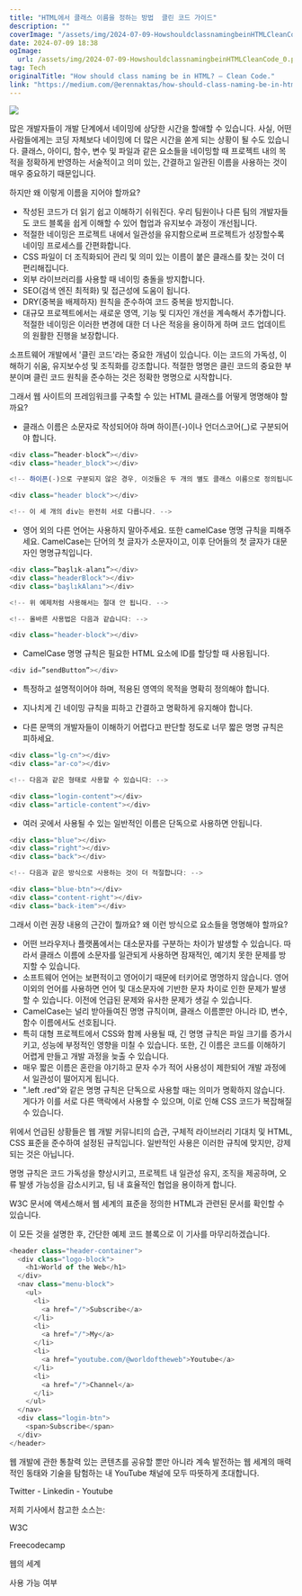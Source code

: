 ```yaml
---
title: "HTML에서 클래스 이름을 정하는 방법  클린 코드 가이드"
description: ""
coverImage: "/assets/img/2024-07-09-HowshouldclassnamingbeinHTMLCleanCode_0.png"
date: 2024-07-09 18:38
ogImage:
  url: /assets/img/2024-07-09-HowshouldclassnamingbeinHTMLCleanCode_0.png
tag: Tech
originalTitle: "How should class naming be in HTML? — Clean Code."
link: "https://medium.com/@erennaktas/how-should-class-naming-be-in-html-clean-code-8703425a1c3e"
---
```


<img src="/assets/img/2024-07-09-HowshouldclassnamingbeinHTMLCleanCode_0.png" />

많은 개발자들이 개발 단계에서 네이밍에 상당한 시간을 할애할 수 있습니다. 사실, 어떤 사람들에게는 코딩 자체보다 네이밍에 더 많은 시간을 쏟게 되는 상황이 될 수도 있습니다. 클래스, 아이디, 함수, 변수 및 파일과 같은 요소들을 네이밍할 때 프로젝트 내의 목적을 정확하게 반영하는 서술적이고 의미 있는, 간결하고 일관된 이름을 사용하는 것이 매우 중요하기 때문입니다.

하지만 왜 이렇게 이름을 지어야 할까요?

- 작성된 코드가 더 읽기 쉽고 이해하기 쉬워진다. 우리 팀원이나 다른 팀의 개발자들도 코드 블록을 쉽게 이해할 수 있어 협업과 유지보수 과정이 개선됩니다.
- 적절한 네이밍은 프로젝트 내에서 일관성을 유지함으로써 프로젝트가 성장할수록 네이밍 프로세스를 간편화합니다.
- CSS 파일이 더 조직화되어 관리 및 의미 있는 이름이 붙은 클래스를 찾는 것이 더 편리해집니다.
- 외부 라이브러리를 사용할 때 네이밍 충돌을 방지합니다.
- SEO(검색 엔진 최적화) 및 접근성에 도움이 됩니다.
- DRY(중복을 배제하자) 원칙을 준수하여 코드 중복을 방지합니다.
- 대규모 프로젝트에서는 새로운 영역, 기능 및 디자인 개선을 계속해서 추가합니다. 적절한 네이밍은 이러한 변경에 대한 더 나은 적응을 용이하게 하며 코드 업데이트의 원활한 진행을 보장합니다.

<div class="content-ad"></div>

소프트웨어 개발에서 '클린 코드'라는 중요한 개념이 있습니다. 이는 코드의 가독성, 이해하기 쉬움, 유지보수성 및 조직화를 강조합니다. 적절한 명명은 클린 코드의 중요한 부분이며 클린 코드 원칙을 준수하는 것은 정확한 명명으로 시작합니다.

그래서 웹 사이트의 프레임워크를 구축할 수 있는 HTML 클래스를 어떻게 명명해야 할까요?

- 클래스 이름은 소문자로 작성되어야 하며 하이픈(-)이나 언더스코어(\_)로 구분되어야 합니다.

```js
<div class=”header-block”></div>
<div class="header_block"></div>

<!-- 하이픈(-)으로 구분되지 않은 경우, 이것들은 두 개의 별도 클래스 이름으로 정의됩니다. -->

<div class="header block"></div>

<!-- 이 세 개의 div는 완전히 서로 다릅니다. -->
```

<div class="content-ad"></div>

- 영어 외의 다른 언어는 사용하지 말아주세요. 또한 camelCase 명명 규칙을 피해주세요. CamelCase는 단어의 첫 글자가 소문자이고, 이후 단어들의 첫 글자가 대문자인 명명규칙입니다.

```js
<div class=”başlık-alanı”></div>
<div class="headerBlock"></div>
<div class="başlıkAlanı"></div>

<!-- 위 예제처럼 사용해서는 절대 안 됩니다. -->

<!-- 올바른 사용법은 다음과 같습니다: -->

<div class="header-block"></div>
```

- CamelCase 명명 규칙은 필요한 HTML 요소에 ID를 할당할 때 사용됩니다.

```js
<div id=”sendButton”></div>
```

<div class="content-ad"></div>

- 특정하고 설명적이어야 하며, 적용된 영역의 목적을 명확히 정의해야 합니다.

<article class="article-content"></article>
<nav class="menu-block"></nav>
<div class="post-date"></div>

- 지나치게 긴 네이밍 규칙을 피하고 간결하고 명확하게 유지해야 합니다.

<div class="authentication-block-container-area"></div>
<div class="frequently-asked-questions-area"></div>

<!-- 다음과 같이 사용하는 것이 더 적절합니다:  -->

<div class="authentication-block"></div>
<div class="auth-block"></div>
<div class="faq-area"></div>

<div class="content-ad"></div>

- 다른 문맥의 개발자들이 이해하기 어렵다고 판단할 정도로 너무 짧은 명명 규칙은 피하세요.

```js
<div class="lg-cn"></div>
<div class="ar-co"></div>

<!-- 다음과 같은 형태로 사용할 수 있습니다: -->

<div class="login-content"></div>
<div class="article-content"></div>
```

- 여러 곳에서 사용될 수 있는 일반적인 이름은 단독으로 사용하면 안됩니다.

```js
<div class="blue"></div>
<div class="right"></div>
<div class="back"></div>

<!-- 다음과 같은 방식으로 사용하는 것이 더 적절합니다: -->

<div class="blue-btn"></div>
<div class="content-right"></div>
<div class="back-item"></div>
```

<div class="content-ad"></div>

그래서 이런 권장 내용의 근간이 뭘까요? 왜 이런 방식으로 요소들을 명명해야 할까요?

- 어떤 브라우저나 플랫폼에서는 대소문자를 구분하는 차이가 발생할 수 있습니다. 따라서 클래스 이름에 소문자를 일관되게 사용하면 잠재적인, 예기치 못한 문제를 방지할 수 있습니다.
- 소프트웨어 언어는 보편적이고 영어이기 때문에 터키어로 명명하지 않습니다. 영어 이외의 언어를 사용하면 언어 및 대소문자에 기반한 문자 차이로 인한 문제가 발생할 수 있습니다. 이전에 언급된 문제와 유사한 문제가 생길 수 있습니다.
- CamelCase는 널리 받아들여진 명명 규칙이며, 클래스 이름뿐만 아니라 ID, 변수, 함수 이름에서도 선호됩니다.
- 특히 대형 프로젝트에서 CSS와 함께 사용될 때, 긴 명명 규칙은 파일 크기를 증가시키고, 성능에 부정적인 영향을 미칠 수 있습니다. 또한, 긴 이름은 코드를 이해하기 어렵게 만들고 개발 과정을 늦출 수 있습니다.
- 매우 짧은 이름은 혼란을 야기하고 문자 수가 적어 사용성이 제한되어 개발 과정에서 일관성이 떨어지게 됩니다.
- ".left .red"와 같은 명명 규칙은 단독으로 사용할 때는 의미가 명확하지 않습니다. 게다가 이를 서로 다른 맥락에서 사용할 수 있으며, 이로 인해 CSS 코드가 복잡해질 수 있습니다.

위에서 언급된 상황들은 웹 개발 커뮤니티의 습관, 구체적 라이브러리 기대치 및 HTML, CSS 표준을 준수하여 설정된 규칙입니다. 일반적인 사용은 이러한 규칙에 맞지만, 강제되는 것은 아닙니다.

명명 규칙은 코드 가독성을 향상시키고, 프로젝트 내 일관성 유지, 조직을 제공하며, 오류 발생 가능성을 감소시키고, 팀 내 효율적인 협업을 용이하게 합니다.

<div class="content-ad"></div>

W3C 문서에 액세스해서 웹 세계의 표준을 정의한 HTML과 관련된 문서를 확인할 수 있습니다.

이 모든 것을 설명한 후, 간단한 예제 코드 블록으로 이 기사를 마무리하겠습니다.

```js
<header class="header-container">
  <div class="logo-block">
    <h1>World of the Web</h1>
  </div>
  <nav class="menu-block">
    <ul>
      <li>
        <a href="/">Subscribe</a>
      </li>
      <li>
        <a href="/">My</a>
      </li>
      <li>
        <a href="youtube.com/@worldoftheweb">Youtube</a>
      </li>
      <li>
        <a href="/">Channel</a>
      </li>
    </ul>
  </nav>
  <div class="login-btn">
    <span>Subscribe</span>
  </div>
</header>
```

웹 개발에 관한 통찰력 있는 콘텐츠를 공유할 뿐만 아니라 계속 발전하는 웹 세계의 매력적인 동태와 기술을 탐험하는 내 YouTube 채널에 모두 따뜻하게 초대합니다.

<div class="content-ad"></div>

Twitter - Linkedin - Youtube

저희 기사에서 참고한 소스는:

W3C

Freecodecamp

<div class="content-ad"></div>

웹의 세계

사용 가능 여부
